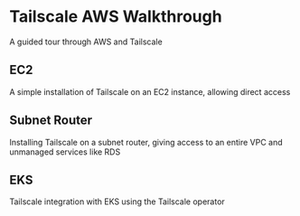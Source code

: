 # Tailscale AWS Walkthrough

A guided tour through AWS and Tailscale

## EC2

A simple installation of Tailscale on an EC2 instance, allowing direct access

## Subnet Router

Installing Tailscale on a subnet router, giving access to an entire VPC and unmanaged services like RDS

## EKS

Tailscale integration with EKS using the Tailscale operator